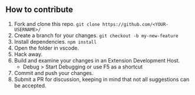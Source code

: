 ## How to contribute

1. Fork and clone this repo. `git clone https://github.com/<YOUR-USERNAME>/`
2. Create a branch for your changes. `git checkout -b my-new-feature`
3. Install dependencies. `npm install`
4. Open the  folder in vscode.
5. Hack away.
6. Build and examine your changes in an Extension Development Host.
    * Debug > Start Debugging or use F5 as a shortcut
7. Commit and push your changes.
8. Submit a PR for discussion, keeping in mind that not all suggestions can be accepted.
